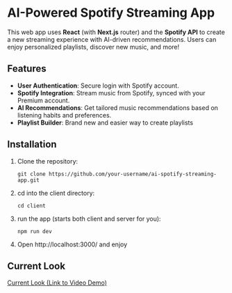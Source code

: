 # AI-Powered Spotify Streaming App

This web app uses **React** (with **Next.js** router) and the **Spotify API** to create a new streaming experience with AI-driven recommendations. Users can enjoy personalized playlists, discover new music, and more!

## Features
- **User Authentication**: Secure login with Spotify account.
- **Spotify Integration**: Stream music from Spotify, synced with your Premium account.
- **AI Recommendations**: Get tailored music recommendations based on listening habits and preferences.
- **Playlist Builder**: Brand new and easier way to create playlists

## Installation

1. Clone the repository:
   ```
   git clone https://github.com/your-username/ai-spotify-streaming-app.git

2. cd into the client directory:
    ``` 
    cd client

3. run the app (starts both client and server for you):
    ``` 
    npm run dev

4. Open http://localhost:3000/ and enjoy

## Current Look

[Current Look (Link to Video Demo)](https://go.screenpal.com/watch/cTfVfHniJnp)

